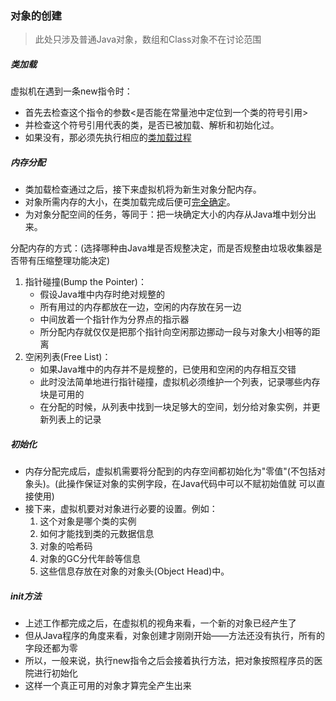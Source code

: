 ### 对象的创建

> 此处只涉及普通Java对象，数组和Class对象不在讨论范围

##### 类加载

虚拟机在遇到一条new指令时：
* 首先去检查这个指令的参数<是否能在常量池中定位到一个类的符号引用>
* 并检查这个符号引用代表的类，是否已被加载、解析和初始化过。
* 如果没有，那必须先执行相应的[类加载过程](../../ClassLoader/ClassLoader.md)

##### 内存分配

* 类加载检查通过之后，接下来虚拟机将为新生对象分配内存。
* 对象所需内存的大小，在类加载完成后便可[完全确定](ObjectMemoryLayout.md)。
* 为对象分配空间的任务，等同于：把一块确定大小的内存从Java堆中划分出来。

分配内存的方式：(选择哪种由Java堆是否规整决定，而是否规整由垃圾收集器是否带有压缩整理功能决定)
1. 指针碰撞(Bump the Pointer)：
    * 假设Java堆中内存时绝对规整的
    * 所有用过的内存都放在一边，空闲的内存放在另一边
    * 中间放着一个指针作为分界点的指示器
    * 所分配内存就仅仅是把那个指针向空闲那边挪动一段与对象大小相等的距离
2. 空闲列表(Free List)：
    * 如果Java堆中的内存并不是规整的，已使用和空闲的内存相互交错
    * 此时没法简单地进行指针碰撞，虚拟机必须维护一个列表，记录哪些内存块是可用的
    * 在分配的时候，从列表中找到一块足够大的空间，划分给对象实例，并更新列表上的记录

##### 初始化

* 内存分配完成后，虚拟机需要将分配到的内存空间都初始化为"零值"(不包括对象头)。(此操作保证对象的实例字段，在Java代码中可以不赋初始值就 可以直接使用)
* 接下来，虚拟机要对对象进行必要的设置。例如：
    1. 这个对象是哪个类的实例
    2. 如何才能找到类的元数据信息
    3. 对象的哈希码
    4. 对象的GC分代年龄等信息
    5. 这些信息存放在对象的对象头(Object Head)中。

##### init方法

* 上述工作都完成之后，在虚拟机的视角来看，一个新的对象已经产生了
* 但从Java程序的角度来看，对象创建才刚刚开始——<init>方法还没有执行，所有的字段还都为零
* 所以，一般来说，执行new指令之后会接着执行<init>方法，把对象按照程序员的医院进行初始化
* 这样一个真正可用的对象才算完全产生出来